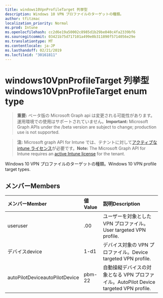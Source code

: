 ```yaml
---
title: windows10VpnProfileTarget 列挙型
description: Windows 10 VPN プロファイルのターゲットの種類。
author: tfitzmac
localization_priority: Normal
ms.prod: Intune
ms.openlocfilehash: cc2d6e19a50002c8985d1b29be040c4fa2339bf6
ms.sourcegitcommit: 03421b75d717101a499e0b311890f5714056e29e
ms.translationtype: MT
ms.contentlocale: ja-JP
ms.lasthandoff: 02/21/2019
ms.locfileid: "30161811"
---
```

# <a name="windows10vpnprofiletarget-enum-type"></a><span data-ttu-id="5b2e5-103">windows10VpnProfileTarget 列挙型</span><span class="sxs-lookup"><span data-stu-id="5b2e5-103">windows10VpnProfileTarget enum type</span></span>

> <span data-ttu-id="5b2e5-104">**重要:** ベータ版の Microsoft Graph api は変更される可能性があります。運用環境での使用はサポートされていません。</span><span class="sxs-lookup"><span data-stu-id="5b2e5-104">**Important:** Microsoft Graph APIs under the /beta version are subject to change; production use is not supported.</span></span>

> <span data-ttu-id="5b2e5-105">**注:** Microsoft graph API for Intune では、テナントに対して[アクティブな intune ライセンス](https://go.microsoft.com/fwlink/?linkid=839381)が必要です。</span><span class="sxs-lookup"><span data-stu-id="5b2e5-105">**Note:** The Microsoft Graph API for Intune requires an [active Intune license](https://go.microsoft.com/fwlink/?linkid=839381) for the tenant.</span></span>

<span data-ttu-id="5b2e5-106">Windows 10 VPN プロファイルのターゲットの種類。</span><span class="sxs-lookup"><span data-stu-id="5b2e5-106">Windows 10 VPN profile target types.</span></span>

## <a name="members"></a><span data-ttu-id="5b2e5-107">メンバー</span><span class="sxs-lookup"><span data-stu-id="5b2e5-107">Members</span></span>
|<span data-ttu-id="5b2e5-108">メンバー</span><span class="sxs-lookup"><span data-stu-id="5b2e5-108">Member</span></span>|<span data-ttu-id="5b2e5-109">値</span><span class="sxs-lookup"><span data-stu-id="5b2e5-109">Value</span></span>|<span data-ttu-id="5b2e5-110">説明</span><span class="sxs-lookup"><span data-stu-id="5b2e5-110">Description</span></span>|
|:---|:---|:---|
|<span data-ttu-id="5b2e5-111">user</span><span class="sxs-lookup"><span data-stu-id="5b2e5-111">user</span></span>|<span data-ttu-id="5b2e5-112">.0</span><span class="sxs-lookup"><span data-stu-id="5b2e5-112">0</span></span>|<span data-ttu-id="5b2e5-113">ユーザーを対象とした VPN プロファイル。</span><span class="sxs-lookup"><span data-stu-id="5b2e5-113">User targeted VPN profile.</span></span>|
|<span data-ttu-id="5b2e5-114">デバイス</span><span class="sxs-lookup"><span data-stu-id="5b2e5-114">device</span></span>|<span data-ttu-id="5b2e5-115">1-d</span><span class="sxs-lookup"><span data-stu-id="5b2e5-115">1</span></span>|<span data-ttu-id="5b2e5-116">デバイス対象の VPN プロファイル。</span><span class="sxs-lookup"><span data-stu-id="5b2e5-116">Device targeted VPN profile.</span></span>|
|<span data-ttu-id="5b2e5-117">autoPilotDevice</span><span class="sxs-lookup"><span data-stu-id="5b2e5-117">autoPilotDevice</span></span>|<span data-ttu-id="5b2e5-118">pbm-2</span><span class="sxs-lookup"><span data-stu-id="5b2e5-118">2</span></span>|<span data-ttu-id="5b2e5-119">自動操縦デバイスの対象となる VPN プロファイル。</span><span class="sxs-lookup"><span data-stu-id="5b2e5-119">AutoPilot Device targeted VPN profile.</span></span>|




